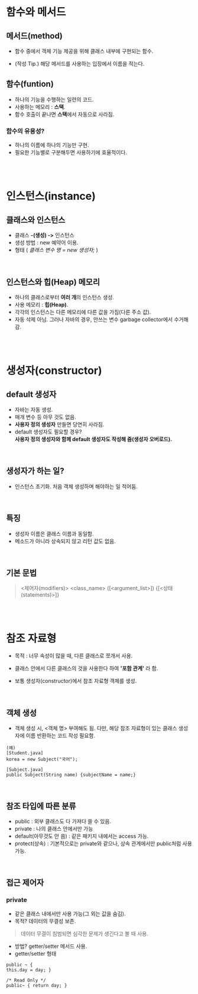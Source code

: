 # 함수와 메서드

## 메서드(method)
 - 함수 중에서 객체 기능 제공을 위해 클래스 내부에 구현되는 함수.

  - (작성 Tip.) 해당 메서드를 사용하는 입장에서 이름을 적는다.

## 함수(funtion)
 - 하나의 기능을 수행하는 일련의 코드.
  - 사용하는 메모리 : **스택**.
  - 함수 호출이 끝나면 **스택**에서 자동으로 사라짐.

  ### 함수의 유용성?
  - 하나의 이름에 하나의 기능만 구현.
  - 필요한 기능별로 구분해두면 사용하기에 효율적이다.

  <br/>
  <br/>
  
# 인스턴스(instance)

## 클래스와 인스턴스
 - 클래스 **-(생성) ->** 인스턴스
 - 생성 방법 : new 예약어 이용.
 - 형태 ( *클래스 변수 명 = new 생성자;* )

 <br/>

## 인스턴스와 힙(Heap) 메모리
 - 하나의 클래스로부터 **여러 개**의 인스턴스 생성.
 - 사용 메모리 : **힙(Heap)**.
 - 각각의 인스턴스는 다른 메모리에 다른 값을 가짐(다른 주소 값).
 - 자동 삭제 아님. 그러나 자바의 경우, 안쓰는 변수 garbage collector에서 수거해감.

<br/>
<br/>

# 생성자(constructor)
## default 생성자
 - 자바는 자동 생성.
 - 매개 변수 등 아무 것도 없음.
 - **사용자 정의 생성자** 만들면 당연히 사라짐.
 - default 생성자도 필요할 경우?   
   **사용자 정의 생성자와 함께 default 생성자도 작성해 줌(생성자 오버로드).**

<br/>

## 생성자가 하는 일?
 - 인스턴스 초기화. 처음 객체 생성하며 해야하는 일 적어둠.

<br/>

## 특징
 - 생성자 이름은 클래스 이름과 동일함.
 - 메소드가 아니라 상속되지 않고 리턴 값도 없음.

<br/>

## 기본 문법
> <제어자(modifiers)> <class_name> ([<argument_list>]) {[<상태(statements)>]}


<br/>
<br/>

# 참조 자료형

- 목적 : 너무 속성이 많을 때, 다른 클래스로 쪼개서 사용.


- 클래스 안에서 다른 클래스의 것을 사용한다 하여 **'포함 관계'** 라 함.

- 보통 생성자(constructor)에서 참조 자료형 객체를 생성.

<br/>

## 객체 생성
- 객체 생성 시, <객체 명> 부여해도 됨. 다만, 해당 참조 자료형이 있는 클래스 생성자에 이름 반환하는 코드 작성 필요함.
```
(예)
[Student.java]
korea = new Subject("국어");

[Subject.java]
public Subject(String name) {subjectName = name;}
```

<br/>

## 참조 타입에 따른 분류
- public : 외부 클래스도 다 가져다 쓸 수 있음.
- private : 나의 클래스 안에서만 가능
- default(아무것도 안 씀) : 같은 패키지 내에서는 access 가능.
- protect(상속) : 기본적으로는 private와 같으나, 상속 관계에서만 public처럼 사용 가능.

<br/>

## 접근 제어자
### private
- 같은 클래스 내에서만 사용 가능(그 외는 값을 숨김).
- 목적? 데이터의 무결성 보존.
> 데이터 무결이 침범되면 심각한 문제가 생긴다고 볼 때 사용.
- 방법? getter/setter 메서드 사용.
- getter/setter 형태
```
public ~ {
this.day = day; }

/* Read Only */
public~ { return day; }
